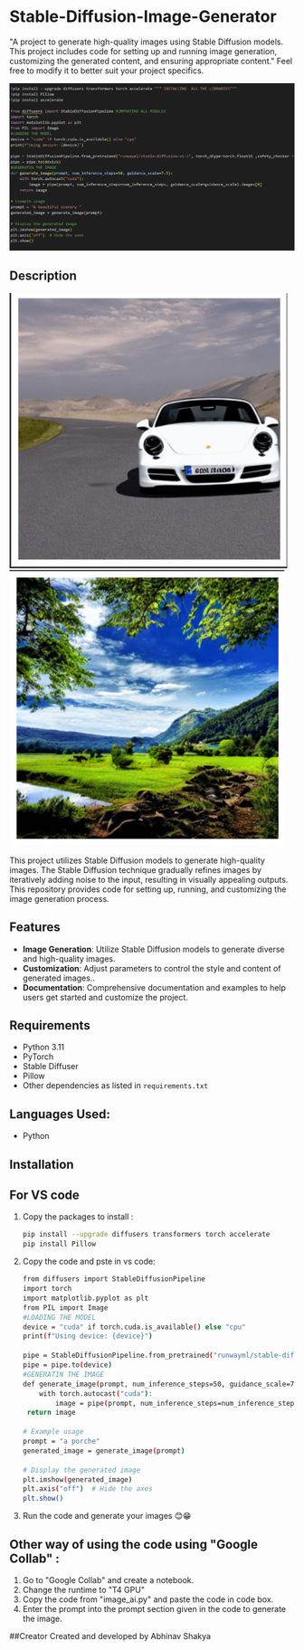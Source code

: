 # Stable-Diffusion-Image-Generator
"A project to generate high-quality images using Stable Diffusion models. This project includes code for setting up and running image generation, customizing the generated content, and ensuring appropriate content."  Feel free to modify it to better suit your project specifics.

![Project Image](image.png) 

## Description
![Project_Image](Resultimage(1).png)   ![Project_Image](Result(2).png)


This project utilizes Stable Diffusion models to generate high-quality images. The Stable Diffusion technique gradually refines images by iteratively adding noise to the input, resulting in visually appealing outputs. This repository provides code for setting up, running, and customizing the image generation process.

## Features

- **Image Generation**: Utilize Stable Diffusion models to generate diverse and high-quality images.
- **Customization**: Adjust parameters to control the style and content of generated images..
- **Documentation**: Comprehensive documentation and examples to help users get started and customize the project.

## Requirements

- Python 3.11
- PyTorch
- Stable Diffuser
- Pillow
- Other dependencies as listed in `requirements.txt`

## Languages Used:

 - Python

## Installation
## For VS code 
1. Copy the packages to install :
   ```bash
   pip install --upgrade diffusers transformers torch accelerate 
   pip install Pillow
   
2. Copy the code and pste in vs code:
   ```bash
   from diffusers import StableDiffusionPipeline
   import torch
   import matplotlib.pyplot as plt
   from PIL import Image
   #LOADING THE MODEL
   device = "cuda" if torch.cuda.is_available() else "cpu"
   print(f"Using device: {device}")

   pipe = StableDiffusionPipeline.from_pretrained("runwayml/stable-diffusion-v1-5", torch_dtype=torch.float16 ,safety_checker = None, requires_safety_checker = False)
   pipe = pipe.to(device)
   #GENERATIN THE IMAGE
   def generate_image(prompt, num_inference_steps=50, guidance_scale=7.5):
       with torch.autocast("cuda"):
           image = pipe(prompt, num_inference_steps=num_inference_steps, guidance_scale=guidance_scale).images[0]
    return image

   # Example usage
   prompt = "a porche"
   generated_image = generate_image(prompt)

   # Display the generated image
   plt.imshow(generated_image)
   plt.axis("off")  # Hide the axes
   plt.show()


2. Run the code and generate your images 😊😁


## Other way of using the code using "Google Collab" :

1. Go to "Google Collab" and create a notebook.
2. Change the runtime to "T4 GPU"
3. Copy the code from "image_ai.py" and paste the code in code box.
4. Enter the prompt into the prompt section given in the code to generate the image.

##Creator
Created and developed by Abhinav Shakya
